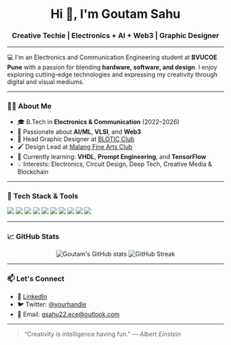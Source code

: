 <h1 align="center">Hi 👋, I'm Goutam Sahu</h1>
<h3 align="center">Creative Techie | Electronics + AI + Web3 | Graphic Designer</h3>

---

💻 I'm an Electronics and Communication Engineering student at **BVUCOE Pune** with a passion for blending **hardware, software, and design**. I enjoy exploring cutting-edge technologies and expressing my creativity through digital and visual mediums.

---

### 👨‍💻 About Me

- 🎓 B.Tech in **Electronics & Communication** (2022–2026)  
- 🚀 Passionate about **AI/ML**, **VLSI**, and **Web3**
- 🎨 Head Graphic Designer at [BLOTIC Club](#)
- 🖌️ Design Lead at [Malang Fine Arts Club](#)
- 🌱 Currently learning: **VHDL**, **Prompt Engineering**, and **TensorFlow**
- 💡 Interests: Electronics, Circuit Design, Deep Tech, Creative Media & Blockchain

---

### 🔧 Tech Stack & Tools

<p align="left">
  <img src="https://img.shields.io/badge/Python-3776AB?style=for-the-badge&logo=python&logoColor=white"/>
  <img src="https://img.shields.io/badge/Java-007396?style=for-the-badge&logo=java&logoColor=white"/>
  <img src="https://img.shields.io/badge/Embedded C-blue?style=for-the-badge"/>
  <img src="https://img.shields.io/badge/VHDL-9932CC?style=for-the-badge"/>
  <img src="https://img.shields.io/badge/TensorFlow-FF6F00?style=for-the-badge&logo=tensorflow&logoColor=white"/>
  <img src="https://img.shields.io/badge/Keras-D00000?style=for-the-badge&logo=keras&logoColor=white"/>
  <img src="https://img.shields.io/badge/Proteus-blue?style=for-the-badge"/>
  <img src="https://img.shields.io/badge/Arduino-00979D?style=for-the-badge&logo=arduino&logoColor=white"/>
  <img src="https://img.shields.io/badge/Adobe Illustrator-FF9A00?style=for-the-badge&logo=adobeillustrator&logoColor=white"/>
  <img src="https://img.shields.io/badge/Canva-00C4CC?style=for-the-badge&logo=canva&logoColor=white"/>
</p>

---

### 📈 GitHub Stats

<p align="center">
  <img src="https://github-readme-stats.vercel.app/api?username=your-username&show_icons=true&theme=tokyonight" alt="Goutam's GitHub stats" />
  <img src="https://github-readme-streak-stats.herokuapp.com/?user=your-username&theme=tokyonight" alt="GitHub Streak" />
</p>

---

### 📫 Let's Connect

- 💼 [LinkedIn](https://linkedin.com/in/YOUR-LINK)
- 🐦 Twitter: [@yourhandle](https://twitter.com/yourhandle)
- 📧 Email: gsahu22.ece@outlook.com

---

> “Creativity is intelligence having fun.” — *Albert Einstein*
